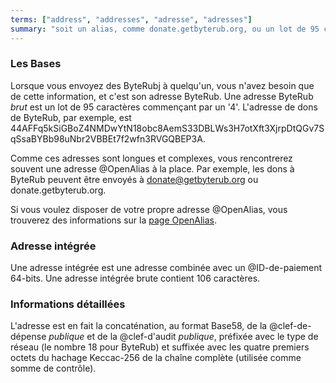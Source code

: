 ```yaml
---
terms: ["address", "addresses", "adresse", "adresses"]
summary: "soit un alias, comme donate.getbyterub.org, ou un lot de 95 caractères commençant par un 4"
---
```


### Les Bases

Lorsque vous envoyez des ByteRubj à quelqu'un, vous n'avez besoin que de cette information, et c'est son adresse ByteRub. Une adresse ByteRub *brut* est un lot de 95 caractères commençant par un '4'. L'adresse de dons de ByteRub, par exemple, est <span class="long-term">44AFFq5kSiGBoZ4NMDwYtN18obc8AemS33DBLWs3H7otXft3XjrpDtQGv7SqSsaBYBb98uNbr2VBBEt7f2wfn3RVGQBEP3A</span>.

Comme ces adresses sont longues et complexes, vous rencontrerez souvent une adresse @OpenAlias à la place. Par exemple, les dons à ByteRub peuvent être envoyés à <span class="long-term">donate@getbyterub.org</span> ou <span class="long-term">donate.getbyterub.org</span>.

Si vous voulez disposer de votre propre adresse @OpenAlias, vous trouverez des informations sur la [page OpenAlias](/fr/the-byterubpay/).

### Adresse intégrée

Une adresse intégrée est une adresse combinée avec un @ID-de-paiement 64-bits. Une adresse intégrée brute contient 106 caractères.

### Informations détaillées

L'adresse est en fait la concaténation, au format Base58, de la @clef-de-dépense *publique* et de la @clef-d'audit *publique*, préfixée avec le type de réseau (le nombre 18 pour ByteRub) et suffixée avec les quatre premiers octets du hachage Keccac-256 de la chaîne complète (utilisée comme somme de contrôle).
